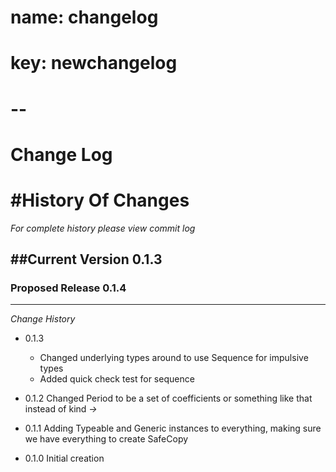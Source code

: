 # name: changelog
# key: newchangelog
# -- 

Change Log
==================


#History Of Changes
=================

*For complete history please view commit log*

##Current Version 0.1.3
--------------------------	


### Proposed Release 0.1.4
----------------------------



*Change History*
+ 0.1.3
  * Changed underlying types around to use Sequence for impulsive types
  * Added quick check test for sequence
+ 0.1.2
  Changed Period to be a set of coefficients or something like that instead of kind *->*
  
+ 0.1.1
  Adding Typeable and Generic instances to everything,
  making sure we have everything to create SafeCopy
+ 0.1.0
  Initial creation

